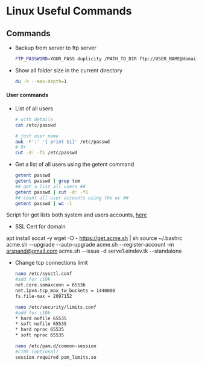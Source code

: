 # Linux Useful Commands

## Commands

- Backup from server to ftp server

  ```bash
  FTP_PASSWORD=YOUR_PASS duplicity /PATH_TO_DIR ftp://USER_NAME@domain.com/PATH
  ```

- Show all folder size in the current directory

  ```bash
  du -h --max-depth=1
  ```

#### User commands

- List of all users

  ```bash
  # with details
  cat /etc/passwd

  # just user name
  awk -F':' '{ print $1}' /etc/passwd
  # Or
  cut -d: -f1 /etc/passwd
  ```

- Get a list of all users using the getent command

  ```bash
  getent passwd
  getent passwd | grep tom
  ## get a list all users ##
  getent passwd | cut -d: -f1
  ## count all user accounts using the wc ##
  getent passwd | wc -l
  ```

Script for get lists both system and users accounts, [here](https://github.com/ehsanghaffar/learning-bash-scripting/blob/main/part01/users_list.sh)

- SSL Cert for domain

apt install socat -y
wget -O - <https://get.acme.sh> | sh
source ~/.bashrc
acme.sh --upgrade --auto-upgrade
acme.sh --register-account -m arspand@gmail.com
acme.sh --issue -d serve1.eindev.tk --standalone

- Change tcp connections limit
  ```bash
  nano /etc/sysctl.conf
  #add for c10k
  net.core.somaxconn = 65536
  net.ipv4.tcp_max_tw_buckets = 1440000
  fs.file-max = 2097152

  nano /etc/security/limits.conf
  #add for c10k
  * hard nofile 65535
  * soft nofile 65535
  * hard nproc 65535
  * soft nproc 65535

  nano /etc/pam.d/common-session
  #c10k (optional)
  session required pam_limits.so
  ```
